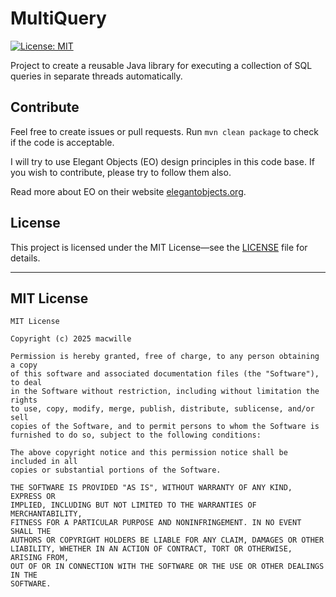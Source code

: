 # MultiQuery

[![License: MIT](https://img.shields.io/badge/License-MIT-yellow.svg)](https://opensource.org/licenses/MIT)

Project to create a reusable Java library for executing a collection of SQL queries in separate threads automatically.

## Contribute

Feel free to create issues or pull requests.
Run `mvn clean package` to check if the code is acceptable.

I will try to use Elegant Objects (EO) design principles in this code base.
If you wish to contribute, please try to follow them also.

Read more about EO on their website [elegantobjects.org](https://www.elegantobjects.org/).

## License

This project is licensed under the MIT License—see the [LICENSE](LICENSE) file for details.

---

## MIT License

```
MIT License

Copyright (c) 2025 macwille

Permission is hereby granted, free of charge, to any person obtaining a copy
of this software and associated documentation files (the "Software"), to deal
in the Software without restriction, including without limitation the rights
to use, copy, modify, merge, publish, distribute, sublicense, and/or sell
copies of the Software, and to permit persons to whom the Software is
furnished to do so, subject to the following conditions:

The above copyright notice and this permission notice shall be included in all
copies or substantial portions of the Software.

THE SOFTWARE IS PROVIDED "AS IS", WITHOUT WARRANTY OF ANY KIND, EXPRESS OR
IMPLIED, INCLUDING BUT NOT LIMITED TO THE WARRANTIES OF MERCHANTABILITY,
FITNESS FOR A PARTICULAR PURPOSE AND NONINFRINGEMENT. IN NO EVENT SHALL THE
AUTHORS OR COPYRIGHT HOLDERS BE LIABLE FOR ANY CLAIM, DAMAGES OR OTHER
LIABILITY, WHETHER IN AN ACTION OF CONTRACT, TORT OR OTHERWISE, ARISING FROM,
OUT OF OR IN CONNECTION WITH THE SOFTWARE OR THE USE OR OTHER DEALINGS IN THE
SOFTWARE.
